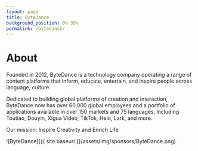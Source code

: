 ```yaml
---
layout: page
title: ByteDance
background_position: 0% 35% 
permalink: /bytedance/
---
```


# About

Founded in 2012, ByteDance is a technology company operating a range of content platforms that inform, educate, entertain, and inspire people across language, culture. 

Dedicated to building global platforms of creation and interaction, ByteDance now has over 60,000 global employees and a portfolio of applications available in over 150 markets and 75 languages, including Toutiao, Douyin, Xigua Video, TikTok, Helo, Lark, and more. 

Our mission: Inspire Creativity and Enrich Life

![ByteDance]({{ site.baseurl }}/assets/img/sponsors/ByteDance.png)
